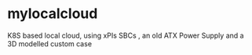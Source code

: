 # mylocalcloud
K8S based local cloud, using xPIs SBCs , an old ATX Power Supply and a 3D modelled custom case

